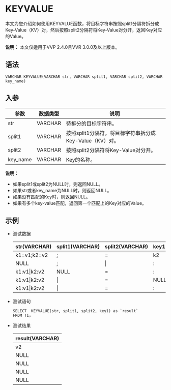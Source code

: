 # KEYVALUE

本文为您介绍如何使用KEYVALUE函数，将目标字符串按照split1分隔符拆分成Key-Value（KV）对，然后按照split2分隔符将Key-Value对分开，返回Key对应的Value。

**说明：** 本文仅适用于VVP 2.4.0且VVR 3.0.0及以上版本。

## 语法

```
VARCHAR KEYVALUE(VARCHAR str, VARCHAR split1, VARCHAR split2, VARCHAR key_name)      
```

## 入参

|参数|数据类型|说明|
|--|----|--|
|str|VARCHAR|待拆分的目标字符串。|
|split1|VARCHAR|按照split1分隔符，将目标字符串拆分成Key-Value（KV）对。|
|split2|VARCHAR|按照split2分隔符将Key-Value对分开。|
|key\_name|VARCHAR|Key的名称。|

**说明：**

-   如果split1或split2为NULL时，则返回NULL。
-   如果str或者key\_name为NULL时，则返回NULL。
-   如果没有匹配的Key时，则返回NULL。
-   如果有多个key-value匹配，返回第一个匹配上的Key对应的Value。

## 示例

-   测试数据

    |str\(VARCHAR\)|split1\(VARCHAR\)|split2\(VARCHAR\)|key1\(VARCHAR\)|
    |--------------|-----------------|-----------------|---------------|
    |k1=v1;k2=v2|;|=|k2|
    |NULL|;|\||:|
    |k1:v1\|k2:v2|NULL|=|:|
    |k1:v1\|k2:v2|\||=|NULL|
    |k1:v1\|k2:v2|\||=|:|

-   测试语句

    ```
    SELECT  KEYVALUE(str, split1, split2, key1) as `result`
    FROM T1;         
    ```

-   测试结果

    |result\(VARCHAR\)|
    |-----------------|
    |v2|
    |NULL|
    |NULL|
    |NULL|
    |NULL|


